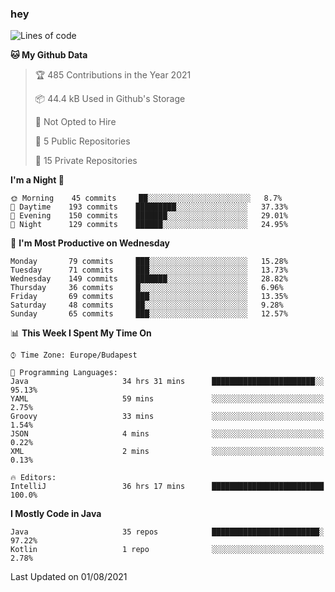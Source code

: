 ### hey

<!--START_SECTION:waka-->
![Lines of code](https://img.shields.io/badge/From%20Hello%20World%20I%27ve%20Written-70409%20lines%20of%20code-blue)

**🐱 My Github Data** 

> 🏆 485 Contributions in the Year 2021
 > 
> 📦 44.4 kB Used in Github's Storage 
 > 
> 🚫 Not Opted to Hire
 > 
> 📜 5 Public Repositories 
 > 
> 🔑 15 Private Repositories  
 > 
**I'm a Night 🦉** 

```text
🌞 Morning    45 commits     ██░░░░░░░░░░░░░░░░░░░░░░░   8.7% 
🌆 Daytime    193 commits    █████████░░░░░░░░░░░░░░░░   37.33% 
🌃 Evening    150 commits    ███████░░░░░░░░░░░░░░░░░░   29.01% 
🌙 Night      129 commits    ██████░░░░░░░░░░░░░░░░░░░   24.95%

```
📅 **I'm Most Productive on Wednesday** 

```text
Monday       79 commits     ███░░░░░░░░░░░░░░░░░░░░░░   15.28% 
Tuesday      71 commits     ███░░░░░░░░░░░░░░░░░░░░░░   13.73% 
Wednesday    149 commits    ███████░░░░░░░░░░░░░░░░░░   28.82% 
Thursday     36 commits     █░░░░░░░░░░░░░░░░░░░░░░░░   6.96% 
Friday       69 commits     ███░░░░░░░░░░░░░░░░░░░░░░   13.35% 
Saturday     48 commits     ██░░░░░░░░░░░░░░░░░░░░░░░   9.28% 
Sunday       65 commits     ███░░░░░░░░░░░░░░░░░░░░░░   12.57%

```


📊 **This Week I Spent My Time On** 

```text
⌚︎ Time Zone: Europe/Budapest

💬 Programming Languages: 
Java                     34 hrs 31 mins      ███████████████████████░░   95.13% 
YAML                     59 mins             ░░░░░░░░░░░░░░░░░░░░░░░░░   2.75% 
Groovy                   33 mins             ░░░░░░░░░░░░░░░░░░░░░░░░░   1.54% 
JSON                     4 mins              ░░░░░░░░░░░░░░░░░░░░░░░░░   0.22% 
XML                      2 mins              ░░░░░░░░░░░░░░░░░░░░░░░░░   0.13%

🔥 Editors: 
IntelliJ                 36 hrs 17 mins      █████████████████████████   100.0%

```

**I Mostly Code in Java** 

```text
Java                     35 repos            ████████████████████████░   97.22% 
Kotlin                   1 repo              ░░░░░░░░░░░░░░░░░░░░░░░░░   2.78%

```



 Last Updated on 01/08/2021
<!--END_SECTION:waka-->
